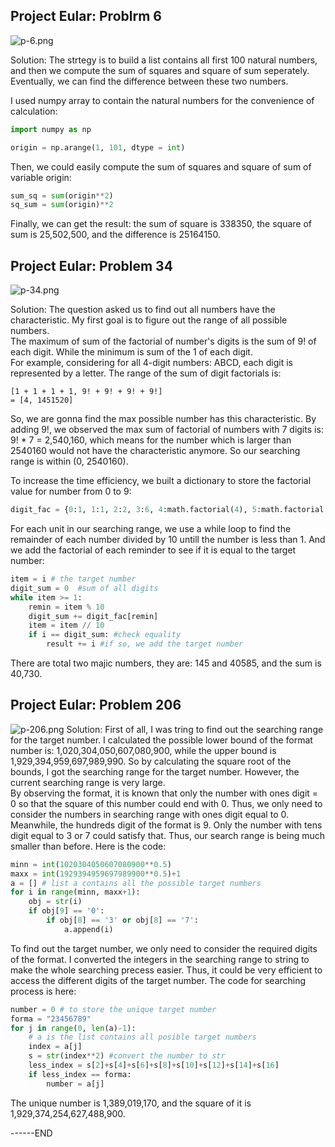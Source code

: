 
## Project Eular: Problrm 6
![p-6.png](https://i.loli.net/2021/09/02/ieLNZdy82nv6zjs.png)

Solution: The strtegy is to build a list contains all first 100 natural numbers, and then we compute the sum of squares and square of sum seperately. Eventually, we can find the difference between these two numbers.  

I used numpy array to contain the natural numbers for the convenience of calculation:
```python
import numpy as np

origin = np.arange(1, 101, dtype = int)
```

Then, we could easily compute the sum of squares and square of sum of variable origin:
```python
sum_sq = sum(origin**2)
sq_sum = sum(origin)**2
```
Finally, we can get the result: the sum of square is 338350, the square of sum is 25,502,500, and the difference is 25164150.  


## Project Eular: Problem 34
![p-34.png](https://i.loli.net/2021/09/02/Vf23IgFPnYUliwz.png)

Solution: The question asked us to find out all numbers have the characteristic. My first goal is to figure out the range of all possible numbers.  
The maximum of sum of the factorial of number's digits is the sum of 9! of each digit. While the minimum is sum of the 1 of each digit.  
For example, considering for all 4-digit numbers: ABCD, each digit is represented by a letter. The range of the sum of digit factorials is:

    [1 + 1 + 1 + 1, 9! + 9! + 9! + 9!]
    = [4, 1451520] 

So, we are gonna find the max possible number has this characteristic. By adding 9!, we observed the max sum of factorial of numbers with 7 digits is: 9! * 7 = 2,540,160, which means for the number which is larger than 2540160 would not have the characteristic anymore. So our searching range is within (0, 2540160).  

To increase the time efficiency, we built a dictionary to store the factorial value for number from 0 to 9: 
```python
digit_fac = {0:1, 1:1, 2:2, 3:6, 4:math.factorial(4), 5:math.factorial(5), 6:math.factorial(6), 7:math.factorial(7), 8:math.factorial(8), 9:math.factorial(9)}
```
For each unit in our searching range, we use a while loop to find the remainder of each number divided by 10 untill the number is less than 1. And we add the factorial of each reminder to see if it is equal to the target number:
```python
item = i # the target number
digit_sum = 0  #sum of all digits
while item >= 1: 
    remin = item % 10
    digit_sum += digit_fac[remin]
    item = item // 10
    if i == digit_sum: #check equality
        result += i #if so, we add the target number
```
There are total two majic numbers, they are: 145 and 40585, and the sum is 40,730.

## Project Eular: Problem 206
![p-206.png](https://i.loli.net/2021/09/02/YX6UfsjE1H9aC7n.png)
Solution: First of all, I was tring to find out the searching range for the target number. I calculated the possible lower bound of the format number is: 1,020,304,050,607,080,900, while the upper bound is 1,929,394,959,697,989,990. So by calculating the square root of the bounds, I got the searching range for the target number. However, the current searching range is very large.  
By observing the format, it is known that only the number with ones digit = 0 so that the square of this number could end with 0. Thus, we only need to consider the numbers in searching range with ones digit equal to 0. Meanwhile, the hundreds digit of the format is 9. Only the number with tens digit equal to 3 or 7 could satisfy that. Thus, our search range is being much smaller than before. Here is the code:
```python
minn = int(1020304050607080900**0.5)
maxx = int(1929394959697989900**0.5)+1
a = [] # list a contains all the possible target numbers
for i in range(minn, maxx+1):
    obj = str(i)
    if obj[9] == '0':
        if obj[8] == '3' or obj[8] == '7':
            a.append(i)
```
To find out the target number, we only need to consider the required digits of the format. I converted the integers in the searching range to string to make the whole searching precess easier. Thus, it could be very efficient to access the different digits of the target number. The code for searching process is here:
```python
number = 0 # to store the unique target number
forma = "23456789"
for j in range(0, len(a)-1): 
    # a is the list contains all posible target numbers    
    index = a[j]
    s = str(index**2) #convert the number to str
    less_index = s[2]+s[4]+s[6]+s[8]+s[10]+s[12]+s[14]+s[16]
    if less_index == forma:
        number = a[j]

```
The unique number is 1,389,019,170, and the square of it is 1,929,374,254,627,488,900.


------END





